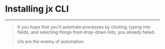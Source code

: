 # Installing jx CLI

---


> If you hope that you'll automate processes by clicking, typing into fields, and selecting things from drop-down lists, you already failed.

> UIs are the enemy of automation.
